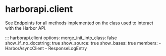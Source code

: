 # harborapi.client

See [Endpoints](/endpoints) for all methods implemented on the class used to interact with the Harbor API.

::: harborapi.client
    options:
        merge_init_into_class: false
        show_if_no_docstring: true
        show_source: true
        show_bases: true
        members:
            - HarborAsyncClient
            - ResponseLogEntry
